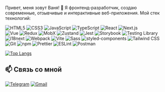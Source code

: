
Привет, меня зовут Ваня! 👋 Я фронтенд-разработчик, создаю современные, отзывчивые и интерактивные веб-приложения. Мой стек технологий:

![HTML5](https://img.shields.io/badge/-HTML5-E34F26?logo=html5&logoColor=white)
![CSS3](https://img.shields.io/badge/-CSS3-1572B6?logo=css3)
![JavaScript](https://img.shields.io/badge/-JavaScript-F7DF1E?logo=javascript&logoColor=black)
![TypeScript](https://img.shields.io/badge/-TypeScript-3178C6?logo=typescript&logoColor=white)
![React](https://img.shields.io/badge/-React-61DAFB?logo=react&logoColor=black)
![Next.js](https://img.shields.io/badge/-Next.js-000000?logo=nextdotjs&logoColor=white)  
![Vue](https://img.shields.io/badge/-Vue.js-4FC08D?logo=vuedotjs&logoColor=white)
![Redux](https://img.shields.io/badge/-Redux-764ABC?logo=redux&logoColor=white)
![MobX](https://img.shields.io/badge/-MobX-FF9955?logo=mobx&logoColor=white)
![Zustand](https://img.shields.io/badge/-Zustand-764ABC?logo=redux&logoColor=white)
![Jest](https://img.shields.io/badge/-Jest-C21325?logo=jest&logoColor=white)
![Storybook](https://img.shields.io/badge/-Storybook-FF4785?logo=storybook&logoColor=white)
![Testing Library](https://img.shields.io/badge/-Testing%20Library-E33332?logo=testing-library&logoColor=white)
![i18next](https://img.shields.io/badge/-i18next-26A69A?logo=i18next&logoColor=white)
![Webpack](https://img.shields.io/badge/-Webpack-8DD6F9?logo=webpack&logoColor=black)
![Vite](https://img.shields.io/badge/-Vite-646CFF?logo=vite&logoColor=white)
![Sass](https://img.shields.io/badge/-Sass-CC6699?logo=sass&logoColor=white)
![styled-components](https://img.shields.io/badge/styled--components-DB7093?style=&logo=styled-components&logoColor=white)
![Tailwind CSS](https://img.shields.io/badge/-Tailwind_CSS-38B2AC?logo=tailwind-css&logoColor=white)
![Git](https://img.shields.io/badge/-Git-F05032?logo=git&logoColor=white)
![npm](https://img.shields.io/badge/-npm-CB3837?logo=npm&logoColor=white)
![Prettier](https://img.shields.io/badge/-Prettier-F7B93E?logo=prettier&logoColor=black)
![ESLint](https://img.shields.io/badge/-ESLint-4B32C3?logo=eslint&logoColor=white)
![Postman](https://img.shields.io/badge/-Postman-FF6C37?logo=postman&logoColor=white)




[![Top Langs](https://github-readme-stats.vercel.app/api/top-langs/?username=Exelione&layout=compact&theme=dark&hide=html,css&exclude_repo=repo1,repo2)](https://github.com/Exelione)

## 📫 Связь со мной

[![Telegram](https://img.shields.io/badge/-Telegram-26A5E4?style=for-the-badge&logo=telegram&logoColor=white)](https://t.me/Exelione) 
[![Gmail](https://img.shields.io/badge/-Gmail-D14836?style=for-the-badge&logo=gmail&logoColor=white)](mailto:exelione@gmail.com)

